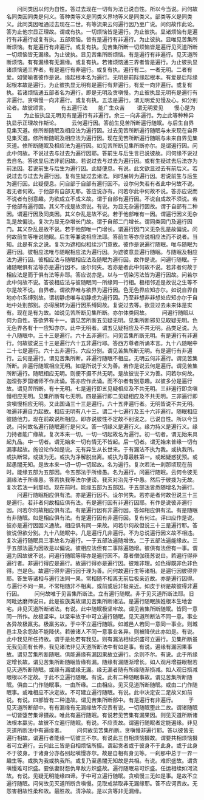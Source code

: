 <!-- { "loadSidebar": true } -->
　　问同类因以何为自性。答过去现在一切有为法已说自性。所以今当说。问何故名同类因同类是何义。答种类等义是同类义界地等义是同类义。部类等义是同类义。此同类因唯通过去现在二世。有等流果云何遍行因乃至广说。问何故作此论。答为止他宗显正理故。谓或有执。一切烦恼皆是遍行。为止彼执。显诸烦恼有是遍行有非遍行或复有执。五部烦恼。皆有是遍行有非遍行。为止彼执。显唯见苦集所断烦恼。有是遍行有非遍行。或复有执。见苦集所断一切烦恼皆是遍行见灭道所断一切烦恼皆无漏缘。为止彼执。显见苦集所断烦恼。有是遍行有非遍行。见灭道所断烦恼。有有漏缘有无漏缘。或复有执。若诸烦恼通三界者皆是遍行。为止彼执显诸烦恼通三界者。有是遍行有非遍行。或复有执。遍行有二。一者无明。二者有爱。如譬喻者彼作是说。缘起根本名为遍行。无明是前际缘起根本。有爱是后际缘起根本故是遍行。为止彼执显无明有是遍行有非遍行。有爱一向非遍行。或复有执。若诸烦恼通五部者名为遍行。即是无明及贪嗔慢。为止彼执显无明有是遍行有非遍行。贪嗔慢一向非遍行。或复有执。五法是遍行。谓无明爱见慢及心。如分别论者。故彼颂言。
　　有五遍行法　　能广生众苦
　　谓无明爱见　　慢心是为五
　　为止彼执显无明见有是遍行有非遍行。余三一向非遍行。为止此等种种异执显示正理故作斯论。
　　云何遍行因。答前生见苦所断遍行随眠。与后生自界见集灭道。修所断随眠及相应法为遍行因。过去见苦所断遍行随眠与未来现在自界见集灭道。修所断随眠及相应法为遍行因。现在见苦所断遍行随眠与未来自界见集灭道。修所断随眠及相应法为遍行因。如见苦所断见集所断亦尔。是谓遍行因。问此中何故。不说过去与过去为遍行因耶。答前生与后生言已说彼故。问何缘不说过去自名。答欲显后法非前因故。若说过去与过去为遍行因。或有生疑过去后法亦为前法因。若说前生与后生为遍行因。此疑便息。有说。此文欲显过去有前后义。若说过去与过去为遍行因。复有生疑过去诸法。同时展转为遍行因。若说前生与后生为遍行因。此疑便息。问自部于自部有遍行因不。设尔何失若有者此中何故不说。若无者何故。于他部有自部无耶。答应说亦有。问若尔此中何故不说。答亦应说而不说者有别意趣。为欲成立不成义故。谓于自部有遍行因。不说自成故不须说。若于他部有遍行因。其义不成是故须说。有说。为显无杂遍行因故。谓于自部有二种因。谓遍行因及同类因。其义杂乱是故不说。若于他部唯有一因。谓遍行因义无杂乱是故偏说。复次为显无杂增长门故。谓于自部二门增长。谓同类因门及遍行因门。其义杂乱是故不说。若于他部唯一门增长。谓遍行因门义无杂乱是故偏说。问何故前生等唯说随眠。后生等兼说相应法耶。答前生等亦应说相应法而不说者。当知。此是有余之说。复次为遮相似相续沙门意故。彼作是说遍行随眠。唯与随眠为遍行因。彼相应法唯与随眠相应法为遍行因。为遮彼意显遍行随眠。与随眠及相应法为遍行因。彼相应法与随眠相应法及随眠为遍行因。故作是说。问遍行随眠。于诸随眠俱有法等亦是遍行因不。设尔何失。若亦是者此中何故不说。若非者何故于相应法是而于俱有法等非耶。答应说亦是。以与一切染污法皆为遍行因故。问若尔此中何故不说。答彼相应法与彼随眠同一所缘同一行相。极相邻近是故说之生等不尔是故不说。自界者。谓欲界唯与欲界为遍行因。色无色界应知亦尔。如说自界自地亦尔系缚别故。谓初静虑唯与初静虑为遍行因。乃至非想非非想处应知亦尔于自地中处别部别。亦得展转为遍行因系缚同故。复说过去等。欲显过去未来体是实有。现在是有为故。如说见苦所断见集所断。亦尔体类同故。
　　问遍行随眠以何为自性。答欲界有十一。谓见苦所断五见疑无明。见集所断邪见见取疑无明。色无色界各有十一应知亦尔。此中无明者。谓五见疑相应及不共无明。品类足说。九十八随眠中。三十三是遍行。六十五非遍行。问见苦集所断无明。有是遍行有非遍行。何故彼说三十三是遍行六十五非遍行耶。答西方尊者所诵本言。九十八随眠中二十七是遍行。六十五非遍行。六应分别。谓见苦集所断无明。有是遍行有非遍行。云何是遍行。谓见苦集所断。非遍行随眠不相应。无明云何非遍行。谓见苦集所断。非遍行随眠相应无明。如是所说于义为善。若作是说云何是遍行。谓见苦集所断遍行。随眠相应无明。则便不摄不共无明。是故彼说于义为善。问若尔何故。迦湿弥罗国诸师不作此诵。答亦应作此诵。而不尔者有别意趣。以彼多分是遍行故。谓见苦所断。有十无明。七是遍行即五见疑相应及不共无明。三非遍行即贪嗔慢相应无明。见集所断有七无明。四是遍行即二见疑相应及不共无明。三非遍行即贪嗔慢相应无明。又此国诵三十三是遍行。六十五非遍行者。无明皆说不共无明。唯遍非遍自力起故。相应无明有八十三。谓二十七遍行及五十六非遍行。随眠相应彼随他力。现在前故说所相应。即亦说彼性不定故不别说之。已说自性。所以今当说。问何故名遍行随眠遍行是何义。答一切缘义是遍行义。缘力持义是遍行义。缘力持者能广缘故。复次本来一切。一切一切起故名为遍行。初一切者。谓无始来具起九品。中一切者。谓无始来一切有情无不皆起。后一切者。谓无始来普缘一切有漏事起故。施设论作如是说。无有异生从长世来。于有漏法不执为我。或执我所。或执断常。或拨为无。或执为净解脱出离。或执为尊最胜第一。或起疑惑犹预。或起愚闇无知。是故本来一切一切一切起故。名为遍行。复次若法一刹那顷现在前时。能缘五部为五部因。令五部法于所缘愚。名为遍行。问遍行随眠。云何令彼无漏缘法于所缘愚。答若执我等法尔便谤。我灭对治先于中愚。然后于彼拨为无故。复次若法一刹那顷。现在前时。能缘五部为五部因。于五部法皆悉随增名为遍行。
　　问遍行随眠相应俱有法。亦是遍行因不。设尔何失。若亦是者何故但说三十三是遍行。若非者何故相应俱有法。有是遍行因有非遍行因耶。有作是说彼非遍行因。问若尔何故相应俱有法。有是遍行因有非遍行因。答如相应俱有法。有是随眠有非随眠。如是相应俱有法。有是遍行因有非遍行因。复有何过。评曰应作是说。彼亦是遍行因因义通故。相应俱有同一果故。问若尔何故但说三十三是遍行耶。答彼说但欲分别。九十八随眠中。几是遍行几非遍行。不为总说遍行因义故不相违。复次遍行随眠具三事故名为遍行。一于五部法遍随增故。二于五部法遍能缘故。三于五部法遍为因故是以偏说。彼相应法但有二事除遍随增。彼俱有法但有一事。谓遍为因故彼不说。问遍行随眠等得亦是遍行因不。尊者僧伽筏苏说曰。若遍行得非遍行者。非遍行得应是遍行。故遍行得亦是遍行因。彼难非理。如色得既非色非色得。岂是色。故遍行得非遍行因于理为善。问何故遍行生等诸相。是遍行因彼得非耶。答生等诸相与遍行法同一果。常相随不相离无前后极亲近故。亦是遍行因得。与遍行不同一果。不常相随非不相离。或前或后非极亲近。如皮于树是故彼得非遍行因。
　　问何故唯于见苦集所断法。立有遍行随眠。非于见灭道所断法耶。旧阿毗达磨师说曰。此是彼族类故谓见苦集所断诸法。是遍行随眠族姓根本生地舍宅。非见灭道所断诸法。有说。此中随眠极坚牢故。谓见苦集所断随眠。皆同一意同一所作。故极坚牢。以坚牢故于中可立遍行随眠。见灭道所断法不同一意。事业各异故极羸劣。极羸劣故。于中不立遍行随眠。如城邑人若同一意同一事业。则城邑主及余怨敌不能降伏。若彼诸人不同一意事业各异。则被降伏此亦如是。有说。此中我见所任持故。谓于是处若有我见。则有漏法相续炽盛可立遍行。见集所断虽无我见而有长养。我见诸法非见灭道所断法中有如是事。有说。遍缘有漏因果事故。谓见苦集所断随眠。俱能遍缘有漏因果故立遍行。余则不尔。有说。此于所缘定增长故。谓见苦集所断随眠皆缘有漏。随缘有漏随渐增长。如人观月增益眼根若见灭道所断随眠。或缘有漏或缘无漏。缘无漏者随有所缘随渐损减。如人观日损减眼根以不定故。于此不立遍行随眠。有说。此有二种随眠事故。谓见苦集所断随眠。俱由二门作随眠事。一由所缘。二由相应。见灭见道所断随眠。或由二门作随眠事。或唯相应不决定故。不可建立遍行随眠。有说。此中决定安二足故义如前说。有说。四部皆有二种道故。谓见苦集所断部中。有是遍行有非遍行。
　　于见灭道所断部中。有有漏缘有无漏缘故不应责有说。一切随眠堕此二故。谓诸随眠一切皆堕苦集谛摄故。唯此有遍行随眠。有说若见苦集有漏果因。则见灭道所断诸法根本羸劣。故彼不立遍行随眠。有说。不应责故。谓遍行随眠者定能遍缘。非见灭道所断法中有遍缘者。
　　问何故见苦集所断。贪嗔慢非遍行耶。答以彼皆无遍行相故。谓遍行者能缘一切彼三不尔。有说此三自相烦恼摄故。谓要共相烦恼摄者可立遍行。云何此三皆是自相烦恼所摄。谓起贪者或于彼身不于此身。或于此身不于彼身。于诸身分亦各别起嗔慢亦尔。故是自相有身见等。一刹那中总于一界一趣生等。或执为我或执我所。或复乃至愚闇无知故是共相。有说。难炽盛故。谓贪嗔慢难可炽盛。要依妻财怨仇卑敌方炽盛故。遍行随眠易可炽盛。任运相续如河流故。有说。见疑无明能缘四谛。于中可立遍行随眠。贪嗔慢三无如是事。是故不立遍行随眠。问何故见灭道所断贪嗔慢。见取戒禁取非无漏缘耶。答不应诃责故。无怨害相故性柔和故。最胜故。清净故。是以贪等非无漏缘。
